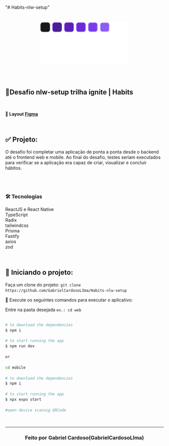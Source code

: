 "# Habits-nlw-setup" 
<h1 align="center">
  <img src="./web/src/assets/logo.svg" alt="habits" width="280px">
</h1>

<br>

## 🚀Desafio nlw-setup trilha ignite | Habits   
<br>

**🎨  Layout [Figma](https://www.figma.com/)**<br>

<br> 

## ✅  Projeto:

O desafio foi completar uma aplicação de ponta a ponta desde o backend até o frontend web e mobile. Ao final do desafio, testes seriam executados para verificar se a aplicação era capaz de criar, visualizar e concluir hábitos.<br>
<br>

<br>

### 🛠 Tecnologias
ReactJS e React Native
<br> 
TypeScript
<br> 
Radix
<br> 
tailwindcss
<br> 
Prisma
<br> 
Fastify
<br> 
axios
<br> 
zod

<br>

## 🏁 Iniciando o projeto:

Faça um clone do projeto: `git clone https://github.com/GabrielCardosoLIma/Habits-nlw-setup`

📱 Execute os seguintes comandos para executar o aplicativo:

Entre na pasta desejada `ex.: cd web`

````zsh

# to download the dependencies
$ npm i

# to start running the app
$ npm run dev

or

cd mobile

# to download the dependencies
$ npm i

# to start running the app
$ npx expo start

#open device scannig QRCode
````
<br>

---

<h3 align="center" >
  Feito por Gabriel Cardoso(GabrielCardosoLIma)
</h3>
